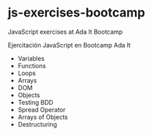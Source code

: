 # js-exercises-bootcamp

JavaScript exercises at Ada It Bootcamp

Ejercitación JavaScript en Bootcamp Ada It

- Variables
- Functions
- Loops
- Arrays
- DOM
- Objects
- Testing BDD
- Spread Operator
- Arrays of Objects
- Destructuring
